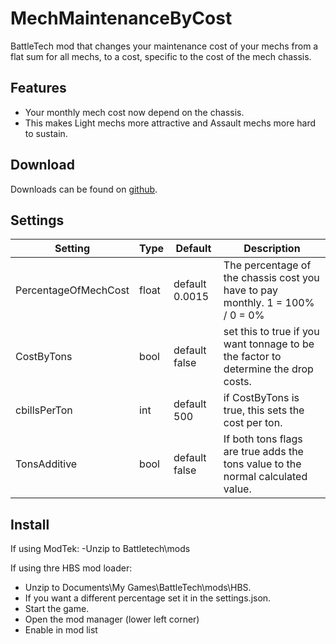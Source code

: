 # MechMaintenanceByCost
BattleTech mod that changes your maintenance cost of your mechs from a flat sum for all mechs, to a cost, specific to the cost of the mech chassis.

## Features
- Your monthly mech cost now depend on the chassis.
- This makes Light mechs more attractive and Assault mechs more hard to sustain.

## Download

Downloads can be found on [github](https://github.com/sqparadox/MechMaintenanceByCost/releases).

## Settings
Setting | Type | Default | Description
--- | --- | --- | ---
PercentageOfMechCost | float | default 0.0015 | The percentage of the chassis cost you have to pay monthly. 1 = 100% / 0 = 0%
CostByTons | bool | default false | set this to true if you want tonnage to be the factor to determine the drop costs.
cbillsPerTon | int | default 500 | if CostByTons is true, this sets the cost per ton.
TonsAdditive | bool | default false | If both tons flags are true adds the tons value to the normal calculated value.
    
## Install
If using ModTek:
-Unzip to Battletech\mods

If using thre HBS mod loader:
- Unzip to Documents\My Games\BattleTech\mods\HBS.
- If you want a different percentage set it in the settings.json.
- Start the game.
- Open the mod manager (lower left corner)
- Enable in mod list
